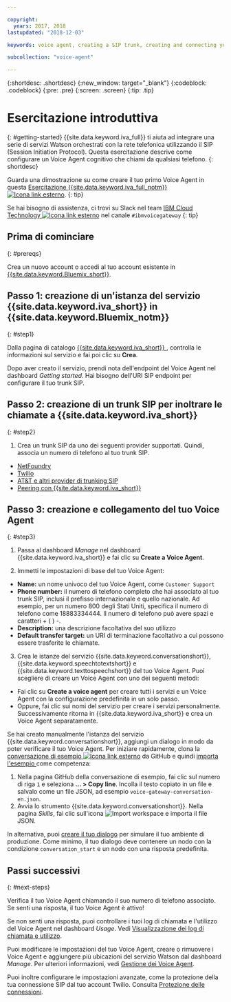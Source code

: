 ```yaml
---

copyright:
  years: 2017, 2018
lastupdated: "2018-12-03"

keywords: voice agent, creating a SIP trunk, creating and connecting your voice agent,

subcollection: "voice-agent"

---
```


{:shortdesc: .shortdesc}
{:new_window: target="_blank"}
{:codeblock: .codeblock}
{:pre: .pre}
{:screen: .screen}
{:tip: .tip}

# Esercitazione introduttiva
{: #getting-started}
{{site.data.keyword.iva_full}} ti aiuta ad integrare una serie di servizi Watson orchestrati con la rete telefonica utilizzando il SIP (Session Initiation Protocol). Questa esercitazione descrive come configurare un Voice Agent cognitivo che chiami da qualsiasi telefono.
{: shortdesc}

Guarda una dimostrazione su come creare il tuo primo Voice Agent in questa [Esercitazione {{site.data.keyword.iva_full_notm}} ![Icona link esterno](../../icons/launch-glyph.svg "Icona link esterno")](https://developer.ibm.com/tv/building-voice-enabled-cognitive-applications-with-watson/).
{: tip}

Se hai bisogno di assistenza, ci trovi su Slack nel team [IBM Cloud Technology ![Icona link esterno](../../icons/launch-glyph.svg "Icona link esterno")](https://slack-invite-ibm-cloud-tech.mybluemix.net/) nel canale `#ibmvoicegateway`
{: tip}

## Prima di cominciare
{: #prereqs}

Crea un nuovo account o accedi al tuo account esistente in [{{site.data.keyword.Bluemix_short}}](https://cloud.ibm.com/).

## Passo 1: creazione di un'istanza del servizio {{site.data.keyword.iva_short}} in {{site.data.keyword.Bluemix_notm}}
{: #step1}

Dalla pagina di catalogo [{{site.data.keyword.iva_short}} ](https://cloud.ibm.com/catalog/services/voice-agent-with-watson), controlla le informazioni sul servizio e fai poi clic su **Crea**.

Dopo aver creato il servizio, prendi nota dell'endpoint del Voice Agent nel dashboard _Getting started_. Hai bisogno dell'URI SIP endpoint per configurare il tuo trunk SIP.

## Passo 2: creazione di un trunk SIP per inoltrare le chiamate a {{site.data.keyword.iva_short}}
{: #step2}

1. Crea un trunk SIP da uno dei seguenti provider supportati. Quindi, associa un numero di telefono al tuo trunk SIP.

  * [NetFoundry](/docs/services/voice-agent?topic=voice-agent-connect#NetFoundry-setup)
  * [Twilio](/docs/services/voice-agent?topic=voice-agent-connect#twilio-setup)
  * [AT&T e altri provider di trunking SIP](/docs/services/voice-agent?topic=voice-agent-connect#att-other)
  * [Peering con {{site.data.keyword.iva_short}}](/docs/services/voice-agent?topic=voice-agent-connect#peering)

## Passo 3: creazione e collegamento del tuo Voice Agent
{: #step3}

1. Passa al dashboard _Manage_ nel dashboard {{site.data.keyword.iva_short}} e fai clic su **Create a Voice Agent**.

2. Immetti le impostazioni di base del tuo Voice Agent:
  * **Name:** un nome univoco del tuo Voice Agent, come `Customer Support`
  * **Phone number:** il numero di telefono completo che hai associato al tuo trunk SIP, inclusi il prefisso internazionale e quello nazionale. Ad esempio, per un numero 800 degli Stati Uniti, specifica il numero di telefono come 18883334444. Il numero di telefono può avere spazi e caratteri + ( ) -.
  * **Description:** una descrizione facoltativa del suo utilizzo
  * **Default transfer target:** un URI di terminazione facoltativo a cui possono essere trasferite le chiamate.

3. Crea le istanze del servizio {{site.data.keyword.conversationshort}}, {{site.data.keyword.speechtotextshort}} e {{site.data.keyword.texttospeechshort}} del tuo Voice Agent. Puoi scegliere di creare un Voice Agent con uno dei seguenti metodi:
  * Fai clic su **Create a voice agent** per creare tutti i servizi e un Voice Agent con la configurazione predefinita in un solo passo.
  * Oppure, fai clic sui nomi del servizio per creare i servizi personalmente. Successivamente ritorna in {{site.data.keyword.iva_short}} e crea un Voice Agent separatamente.

   Se hai creato manualmente l'istanza del servizio {{site.data.keyword.conversationshort}}, aggiungi un dialogo in modo da poter verificare il tuo Voice Agent.  Per iniziare rapidamente, clona la [conversazione di esempio ![Icona link esterno](../../icons/launch-glyph.svg "Icona link esterno")](https://github.com/WASdev/sample.voice.gateway/blob/master/conversation/voice-gateway-conversation-en.json) da GitHub e quindi [importa l'esempio ](/docs/conversation?topic=services/conversation-configuring-a-watson-assistant-workspace#creating-workspaces) come competenza:

   1. Nella pagina GitHub della conversazione di esempio, fai clic sul numero di riga `1` e seleziona **... > Copy line**. Incolla il testo copiato in un file e salvalo come un file JSON, ad esempio `voice-gateway-conversation-en.json`.
   2. Avvia lo strumento {{site.data.keyword.conversationshort}}. Nella pagina _Skills_, fai clic sull'icona ![Import workspace](../conversation/images/workspace_import.png) e importa il file JSON.

  In alternativa, puoi [creare il tuo dialogo](/docs/services/assistant?topic=assistant-getting-started#getting-started-build-dialog) per simulare il tuo ambiente di produzione. Come minimo, il tuo dialogo deve contenere un nodo con la condizione `conversation_start` e un nodo con una risposta predefinita.


## Passi successivi
{: #next-steps}

Verifica il tuo Voice Agent chiamando il suo numero di telefono associato. Se senti una risposta, il tuo Voice Agent è attivo!

Se non senti una risposta, puoi controllare i tuoi log di chiamata e l'utilizzo del Voice Agent nel dashboard _Usage_. Vedi [Visualizzazione dei log di chiamata e utilizzo](/docs/services/voice-agent?topic=voice-agent-logging).

Puoi modificare le impostazioni del tuo Voice Agent, creare o rimuovere i Voice Agent e aggiungere più ubicazioni del servizio Watson dal dashboard _Manage_. Per ulteriori informazioni, vedi [Gestione dei Voice Agent](/docs/services/voice-agent?topic=voice-agent-managing).

Puoi inoltre configurare le impostazioni avanzate, come la protezione della tua connessione SIP dal tuo account Twilio. Consulta [Protezione delle connessioni](/docs/services/voice-agent?topic=voice-agent-securing).
